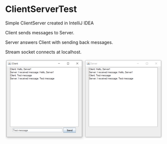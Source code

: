 # ClientServerTest
Simple ClientServer created in IntelliJ IDEA

Client sends messages to Server.

Server answers Client with sending back messages.

Stream socket connects at localhost.

<img src="pic.PNG" width="648" heigth="1152">
